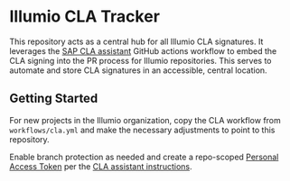 # Illumio CLA Tracker

This repository acts as a central hub for all Illumio CLA signatures. It leverages the [SAP CLA assistant](https://github.com/contributor-assistant/github-action) GitHub actions workflow to embed the CLA signing into the PR process for Illumio repositories. This serves to automate and store CLA signatures in an accessible, central location.  

## Getting Started

For new projects in the Illumio organization, copy the CLA workflow from `workflows/cla.yml` and make the necessary adjustments to point to this repository.  

Enable branch protection as needed and create a repo-scoped [Personal Access Token](https://docs.github.com/en/authentication/keeping-your-account-and-data-secure/creating-a-personal-access-token) per the [CLA assistant instructions](https://github.com/marketplace/actions/cla-assistant-lite).  

